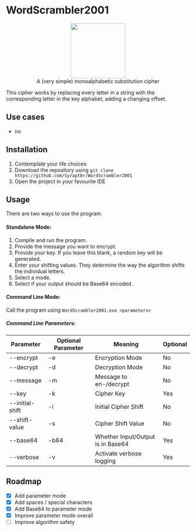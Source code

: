# WordScrambler2001
<p align="center">
  <img src="https://vignette.wikia.nocookie.net/poke5forum/images/d/d3/Missingno.jpg/revision/latest?cb=20160704182408&path-prefix=de" width=150 height="auto" /> <br>
  A (very simple) monoalphabetic substitution cipher
</p>

This cipher works by replacing every letter in a string with the corresponding letter in the key alphabet, adding a changing offset.

## Use cases
- no

## Installation
1. Contemplate your life choices
1. Download the repository using `git clone https://github.com/Syrapt0r/WordScrambler2001`
1. Open the project in your favourite IDE

## Usage
There are two ways to use the program.
#### Standalone Mode:
1. Compile and run the program.
1. Provide the message you want to encrypt.
1. Provide your key. If you leave this blank, a random key will be generated.
1. Enter your shifting values. They determine the way the algorithm shifts the individual letters.
1. Select a mode.
1. Select if your output should be Base64 encoded.

#### Command Line Mode:
Call the program using `WordScrambler2001.exe <parameters>`
##### Command Line Parameters:
Parameter|Optional Parameter|Meaning|Optional
---------|------------------|-------|--------
--encrypt|-e|Encryption Mode|No
--decrypt|-d|Decryption Mode|No
--message|-m|Message to en-/decrypt|No
--key|-k|Cipher Key|Yes
--initial-shift|-i|Initial Cipher Shift|No
--shift-value|-s|Cipher Shift Value|No
--base64|-b64|Whether Input/Output is in Base64|Yes
--verbose|-v|Activate verbose logging|Yes

## Roadmap
- [X] Add parameter mode
- [X] Add spaces / special characters
- [X] Add Base64 to parameter mode
- [X] Improve parameter mode overall
- [ ] Improve algorithm safety

